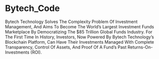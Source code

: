 # Bytech_Code
Bytech Technology Solves The Complexity Problem Of Investment Management, And Aims To Become The World’s Largest Investment Funds Marketplace By Democratizing The $85 Trillion Global Funds Industry. For The First Time In History, Investors, Now Powered By Bytech Technology’s Blockchain Platform, Can Have Their Investments Managed With Complete Transparency, Control Of Assets, And Proof Of A Fund’s Past Returns-On-Investments (ROI).
